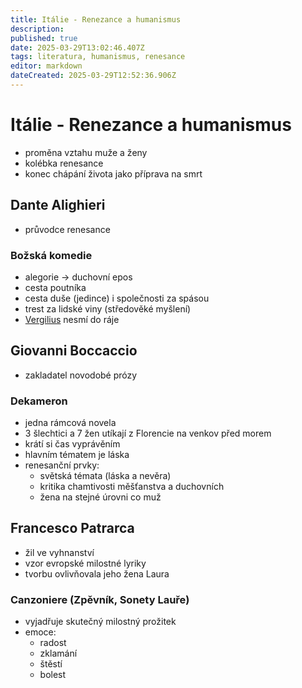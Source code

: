 ```yaml
---
title: Itálie - Renezance a humanismus
description: 
published: true
date: 2025-03-29T13:02:46.407Z
tags: literatura, humanismus, renesance
editor: markdown
dateCreated: 2025-03-29T12:52:36.906Z
---
```


# Itálie - Renezance a humanismus
- proměna vztahu muže a ženy
- kolébka renesance
- konec chápání života jako příprava na smrt

## Dante Alighieri
- průvodce renesance

### Božská komedie
- alegorie -> duchovní epos
- cesta poutníka
- cesta duše (jedince) i společnosti za spásou
- trest za lidské viny (středověké myšlení)
- [Vergilius](/cs/literatura/antika/rim#vergilius) nesmí do ráje 

## Giovanni Boccaccio
- zakladatel novodobé prózy

### Dekameron
- jedna rámcová novela
- 3 šlechtici a 7 žen utíkají z Florencie na venkov před morem
- krátí si čas vyprávěním
- hlavním tématem je láska
- renesanční prvky:
	- světská témata (láska a nevěra)
	- kritika chamtivosti měšťanstva a duchovních
	- žena na stejné úrovni co muž

## Francesco Patrarca
- žil ve vyhnanství
- vzor evropské milostné lyriky
- tvorbu ovlivňovala jeho žena Laura

### Canzoniere (Zpěvník, Sonety Lauře)
- vyjadřuje skutečný milostný prožitek
- emoce:
	- radost
	- zklamání
	- štěstí
	- bolest